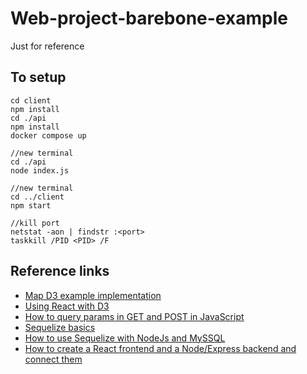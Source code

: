# Web-project-barebone-example
Just for reference

## To setup
```
cd client
npm install
cd ./api
npm install
docker compose up

//new terminal
cd ./api
node index.js

//new terminal
cd ../client
npm start

//kill port
netstat -aon | findstr :<port>
taskkill /PID <PID> /F
```

## Reference links
- [Map D3 example implementation](https://d3-graph-gallery.com/graph/choropleth_basic.html)  
- [Using React with D3](https://wattenberger.com/blog/react-and-d3)  
- [How to query params in GET and POST in JavaScript](https://webtips.dev/solutions/send-query-params-in-get-and-post-in-javascript)  
- [Sequelize basics](https://sequelize.org/docs/v6/core-concepts/model-querying-basics/)
- [How to use Sequelize with NodeJs and MySSQL](https://www.digitalocean.com/community/tutorials/how-to-use-sequelize-with-node-js-and-mysql)
- [How to create a React frontend and a Node/Express backend and connect them](https://www.freecodecamp.org/news/create-a-react-frontend-a-node-express-backend-and-connect-them-together-c5798926047c/)
